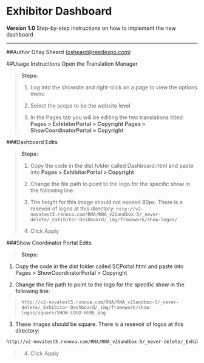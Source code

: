 # Exhibitor Dashboard
**Version 1.0**
Step-by-step instructions on how to implement the new dashboard

----------

##Author
Oñay Sheard (osheard@reedexpo.com)

##Usage Instructions
Open the Translation Manager

> **Steps:**
>
> 1. Log into the showsite and right-click on a page to view the options menu
> 
> 3. Select the scope to be the website level
> 
> 4. In the Pages tab you will be editing the two translations titled:
>   **Pages > ExhibitorPortal > Copyright**
> **Pages > ShowCoordinatorPortal > Copyright**

###Dashboard Edits

>**Steps:**
>
>1. Copy the code in the dist folder called Dashboard.html and paste into **Pages > ExhibitorPortal > Copyright**
>
>2. Change the file path to point to the logo for the specific show in the following line:
>
>3. The height for this image should not exceed 80px. There is a resevoir of logos at this directory:
>`http://v2-novatest5.rxnova.com/RNA/RNA_v2Sandbox-5/_never-delete/_Exhibitor-Dashboard/_img/framework/show-logos/`
>
>4. Click Apply
 


###Show Coordinator Portal Edits

>**Steps:**
1. Copy the code in the dist folder called SCPortal.html and paste into Pages > ShowCoordinatorPortal > Copyright
>
2. Change the file path to point to the logo for the specific show in the following line:
>`http://v2-novatest5.rxnova.com/RNA/RNA_v2Sandbox-5/_never-delete/_Exhibitor-Dashboard/_img/framework/show-logos/square/SHOW-LOGO-HERE.png`
>
3. These images should be square. There is a resevoir of logos at this directory:
 ```html
http://v2-novatest5.rxnova.com/RNA/RNA_v2Sandbox-5/_never-delete/_Exhibitor-Dashboard/_img/framework/square/
 ```
>
>4. Click Apply

